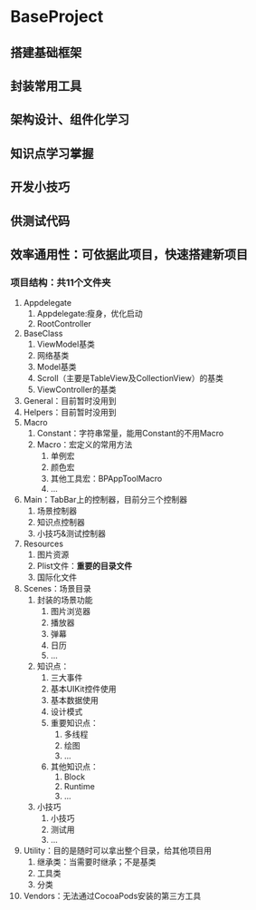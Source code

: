 # BaseProject

## 搭建基础框架
## 封装常用工具
## 架构设计、组件化学习
## 知识点学习掌握
## 开发小技巧
## 供测试代码
## 效率通用性：可依据此项目，快速搭建新项目

### 项目结构：共11个文件夹
1. Appdelegate
    1. Appdelegate:瘦身，优化启动
    2. RootController
2. BaseClass
    1. ViewModel基类
    2. 网络基类
    3. Model基类
    4. Scroll（主要是TableView及CollectionView）的基类
    5. ViewController的基类
3. General：目前暂时没用到
4. Helpers：目前暂时没用到
5. Macro
    1. Constant：字符串常量，能用Constant的不用Macro
    2. Macro：宏定义的常用方法
        1. 单例宏
        2. 颜色宏
        3. 其他工具宏：BPAppToolMacro
        4. ...
6. Main：TabBar上的控制器，目前分三个控制器
    1. 场景控制器
    2. 知识点控制器
    3. 小技巧&测试控制器
7. Resources
    1. 图片资源
    2. Plist文件：**重要的目录文件**
    3. 国际化文件
8. Scenes：场景目录
    1. 封装的场景功能
        1. 图片浏览器
        2. 播放器
        3. 弹幕
        4. 日历
        5. ...
    2. 知识点：
        1. 三大事件
        2. 基本UIKit控件使用
        3. 基本数据使用
        4. 设计模式
        5. 重要知识点：
            1. 多线程
            2. 绘图
            3. ...
        6. 其他知识点：
            1. Block
            2. Runtime
            3. ...
    3. 小技巧
        1. 小技巧
        2. 测试用
        3. ...
10. Utility：目的是随时可以拿出整个目录，给其他项目用
    1. 继承类：当需要时继承；不是基类
    2. 工具类
    3. 分类
11. Vendors：无法通过CocoaPods安装的第三方工具
